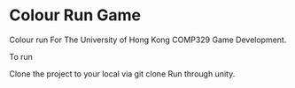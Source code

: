 # Colour Run Game
Colour run
For The University of Hong Kong COMP329 Game Development.

To run

Clone the project to your local via git clone <HTTPS String>
Run through unity.
  

